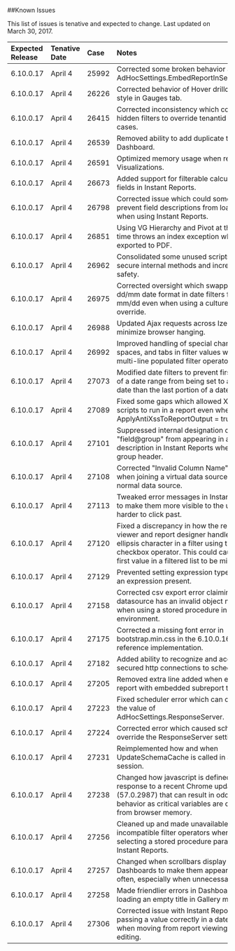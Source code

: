 <!---##View Known Issues Report-->

<!---Click the link below and select "Login" to see the updated Known Issues Report. -->

<!---[Known Issues Report](http://fogbugz.izenda.us/reporting/reportviewer.aspx?rn=Tracking_DO_NOT_EDIT\\KIL\\KnownIssues)-->
##Known Issues

This list of issues is tenative and expected to change. Last updated on March 30, 2017.

|Expected Release|Tenative Date|Case|Notes|
|:----|:-----------|:----------------|:---------------|
|6.10.0.17|April 4|25992|Corrected some broken behavior around AdHocSettings.EmbedReportInServerEmail.|
|6.10.0.17|April 4|26226|Corrected behavior of Hover drilldown style in Gauges tab.|
|6.10.0.17|April 4|26415|Corrected inconsistency which could allow hidden filters to override tenantid in some cases.|
|6.10.0.17|April 4|26539|Removed ability to add duplicate tiles to Dashboard.|
|6.10.0.17|April 4|26591|Optimized memory usage when rendering Visualizations.|
|6.10.0.17|April 4|26673|Added support for filterable calculated fields in Instant Reports.|
|6.10.0.17|April 4|26798|Corrected issue which could sometimes prevent field descriptions from loading when using Instant Reports.|
|6.10.0.17|April 4|26851|Using VG Hierarchy and Pivot at the same time throws an index exception when exported to PDF.|
|6.10.0.17|April 4|26962|Consolidated some unused scripts to secure internal methods and increase safety.|
|6.10.0.17|April 4|26975|Corrected oversight which swapped dd/mm date format in date filters for mm/dd even when using a culture token override.|
|6.10.0.17|April 4|26988|Updated Ajax requests across Izenda to minimize browser hanging.|
|6.10.0.17|April 4|26992|Improved handling of special characters, spaces, and tabs in filter values when using multi-line populated filter operators.|
|6.10.0.17|April 4|27073|Modified date filters to prevent first portion of a date range from being set to a later date than the last portion of a date range.|
|6.10.0.17|April 4|27089|Fixed some gaps which allowed XSS and scripts to run in a report even when ApplyAntiXssToReportOutput = true;|
|6.10.0.17|April 4|27101|Suppressed internal designation of "field@group" from appearing in a fieldl description in Instant Reports when using a group header.|
|6.10.0.17|April 4|27108|Corrected "Invalid Column Name" error when joining a virtual data source to a normal data source.|
|6.10.0.17|April 4|27113|Tweaked error messages in Instant Reports to make them more visible to the user and harder to click past.|
|6.10.0.17|April 4|27120|Fixed a discrepancy in how the report viewer and report designer handle the "..." ellipsis character in a filter using the equals checkbox operator. This could cause the first value in a filtered list to be missing.|
|6.10.0.17|April 4|27129|Prevented setting expression type without an expression present.|
|6.10.0.17|April 4|27158|Corrected csv export error claiming a datasource has an invalid object name when using a stored procedure in a Fusion environment.|
|6.10.0.17|April 4|27175|Corrected a missing font error in bootstrap.min.css in the 6.10.0.16 reference implementation.|
|6.10.0.17|April 4|27182|Added ability to recognize and accept secured http connections to scheduler.|
|6.10.0.17|April 4|27205|Removed extra line added when exporting report with embedded subreport to Excel.|
|6.10.0.17|April 4|27223|Fixed scheduler error which can change the value of AdHocSettings.ResponseServer.|
|6.10.0.17|April 4|27224|Corrected error which caused scheduler to override the ResponseServer setting.|
|6.10.0.17|April 4|27231|Reimplemented how and when UpdateSchemaCache is called in a new session.|
|6.10.0.17|April 4|27238|Changed how javascript is defined in response to a recent Chrome update (57.0.2987) that can result in odd UI behavior as critical variables are dropped from browser memory.|
|6.10.0.17|April 4|27256|Cleaned up and made unavailable some incompatible filter operators when selecting a stored procedure parameter in Instant Reports.|
|6.10.0.17|April 4|27257|Changed when scrollbars display on Dashboards to make them appear less often, especially when unnecessary.|
|6.10.0.17|April 4|27258|Made friendlier errors in Dashboards when loading an empty title in Gallery mode.|
|6.10.0.17|April 4|27306|Corrected issue with Instant Reports not passing a value correctly in a datetime filter when moving from report viewing to editing.|

